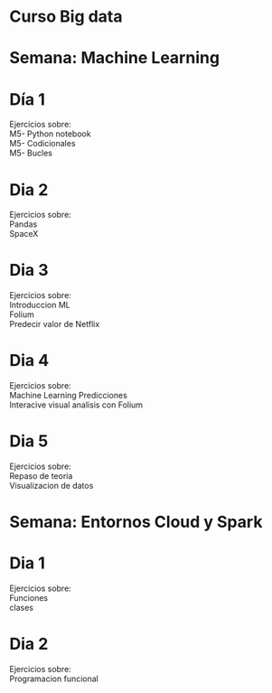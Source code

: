 # Curso Big data
# Semana: Machine Learning
# Día 1
Ejercicios sobre:<br> M5- Python notebook <br> M5- Codicionales <br> M5- Bucles

# Dia 2
Ejercicios sobre:<br>Pandas <br>SpaceX

# Dia 3
Ejercicios sobre: <br> Introduccion ML <br> Folium <br>Predecir valor de Netflix <br> 

# Dia 4
Ejercicios sobre: <br> Machine Learning Predicciones <br> Interacive visual analisis con Folium

# Dia 5
Ejercicios sobre: <br> Repaso de teoria <br> Visualizacion de datos

# Semana: Entornos Cloud y Spark
# Dia 1
Ejercicios sobre: <br> Funciones  <br> clases

# Dia 2
Ejercicios sobre: <br> Programacion funcional
